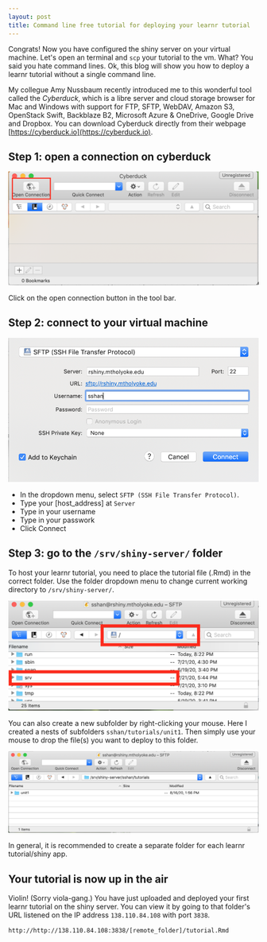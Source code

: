 ```yaml
---
layout: post
title: Command line free tutorial for deploying your learnr tutorial
---
```


Congrats! Now you have configured the shiny server on your virtual machine. Let's open an terminal and `scp` your tutorial to the vm. What? You said you hate command lines. Ok, this blog will show you how to deploy a learnr tutorial without a single command line.

My collegue Amy Nussbaum recently introduced me to this wonderful tool called the *Cyberduck*, which is a libre server and cloud storage browser for Mac and Windows with support for FTP, SFTP, WebDAV, Amazon S3, OpenStack Swift, Backblaze B2, Microsoft Azure & OneDrive, Google Drive and Dropbox. You can download Cyberduck directly from their webpage [https://cyberduck.io](https://cyberduck.io). 

## Step 1: open a connection on cyberduck

![im1](https://github.com/sshanshans/writing/blob/master/images/post/cyberduck1.png)

Click on the open connection button in the tool bar.

## Step 2: connect to your virtual machine

![im2](https://github.com/sshanshans/writing/blob/master/images/post/cyberduck2.png)

- In the dropdown menu, select  `SFTP (SSH File Transfer Protocol)`.
- Type your [host_address] at `Server`
- Type in your username
- Type in your passwork
- Click Connect

## Step 3: go to the `/srv/shiny-server/` folder
To host your learnr tutorial, you need to place the tutorial file (.Rmd) in the correct folder. Use the folder dropdown menu to change current working directory to `/srv/shiny-server/`. 

![im3](https://github.com/sshanshans/writing/blob/master/images/post/cyberduck3.png)

You can also create a new subfolder by right-clicking your mouse. Here I created a nests of subfolders `sshan/tutorials/unit1`.  Then simply use your mouse to drop the file(s) you want to deploy to this folder.

![im4](https://github.com/sshanshans/writing/blob/master/images/post/cyberduck4.png)


In general, it is recommended to create a separate folder for each learnr tutorial/shiny app. 

## Your tutorial is now up in the air
Violin! (Sorry viola-gang.) You have just uploaded and deployed your first learnr tutorial on the shiny server. You can view it by going to that folder's URL listened on the IP address `138.110.84.108`  with port `3838`. 
```
http://http://138.110.84.108:3838/[remote_folder]/tutorial.Rmd
```
